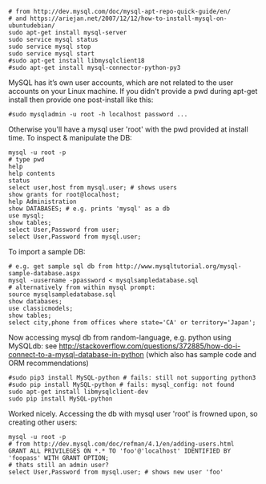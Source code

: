 ```
# from http://dev.mysql.com/doc/mysql-apt-repo-quick-guide/en/
# and https://ariejan.net/2007/12/12/how-to-install-mysql-on-ubuntudebian/
sudo apt-get install mysql-server
sudo service mysql status
sudo service mysql stop
sudo service mysql start
#sudo apt-get install libmysqlclient18
#sudo apt-get install mysql-connector-python-py3
```
MySQL has it’s own user accounts, which are not related to the user accounts on
your Linux machine. If you didn't provide a pwd during apt-get install then
provide one post-install like this:
```
#sudo mysqladmin -u root -h localhost password ...
```
Otherwise you'll have a mysql user 'root' with the pwd provided at install time.
To inspect & manipulate the DB:
```
mysql -u root -p
# type pwd
help
help contents
status
select user,host from mysql.user; # shows users
show grants for root@localhost;
help Administration
show DATABASES; # e.g. prints 'mysql' as a db
use mysql;
show tables;
select User,Password from user;
select User,Password from mysql.user;
```
To import a sample DB:
```
# e.g. get sample sql db from http://www.mysqltutorial.org/mysql-sample-database.aspx
mysql -uusername -ppassword < mysqlsampledatabase.sql
# alternatively from within mysql prompt:
source mysqlsampledatabase.sql
show databases;
use classicmodels;
show tables;
select city,phone from offices where state='CA' or territory='Japan';
```
Now accessing mysql db from random-language, e.g. python using MySQLdb: see
http://stackoverflow.com/questions/372885/how-do-i-connect-to-a-mysql-database-in-python
(which also has sample code and ORM recommendations)
```
#sudo pip3 install MySQL-python # fails: still not supporting python3
#sudo pip install MySQL-python # fails: mysql_config: not found
sudo apt-get install libmysqlclient-dev
sudo pip install MySQL-python
```

Worked nicely. Accessing the db with mysql user 'root' is frowned upon, so
creating other users:
```
mysql -u root -p
# from http://dev.mysql.com/doc/refman/4.1/en/adding-users.html
GRANT ALL PRIVILEGES ON *.* TO 'foo'@'localhost' IDENTIFIED BY 'foopass' WITH GRANT OPTION;
# thats still an admin user?
select User,Password from mysql.user; # shows new user 'foo'
```

